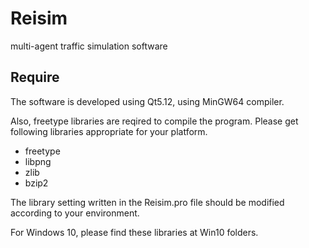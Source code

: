 # Reisim
multi-agent traffic simulation software


## Require

The software is developed using Qt5.12, using MinGW64 compiler.

Also, freetype libraries are reqired to compile the program.
Please get following libraries appropriate for your platform.
  - freetype
  - libpng
  - zlib
  - bzip2
  
The library setting written in the Reisim.pro file should be modified according to your environment.

For Windows 10, please find these libraries at Win10 folders.


